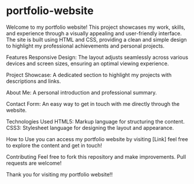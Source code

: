# portfolio-website

Welcome to my portfolio website! This project showcases my work, skills, and experience through a visually appealing and user-friendly interface. The site is built using HTML and CSS, providing a clean and simple design to highlight my professional achievements and personal projects.

Features
Responsive Design: The layout adjusts seamlessly across various devices and screen sizes, ensuring an optimal viewing experience.

Project Showcase: A dedicated section to highlight my projects with descriptions and links.

About Me: A personal introduction and professional summary.

Contact Form: An easy way to get in touch with me directly through the website.

Technologies Used
HTML5: Markup language for structuring the content.
CSS3: Stylesheet language for designing the layout and appearance.

How to Use
you can access my portfolio website by visiting [Link] feel free to explore the content and get in touch!


Contributing
Feel free to fork this repository and make improvements. Pull requests are welcome!

Thank you for visiting my portfolio website!!
